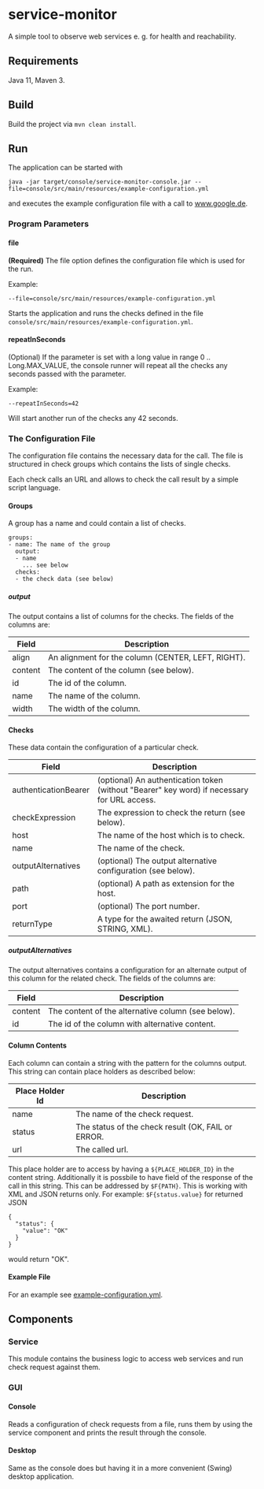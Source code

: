 # service-monitor

A simple tool to observe web services e. g. for health and reachability.


## Requirements

Java 11, Maven 3.


## Build

Build the project via `mvn clean install`.


## Run

The application can be started with

`java -jar target/console/service-monitor-console.jar --file=console/src/main/resources/example-configuration.yml`

and executes the example configuration file with a call to www.google.de.


### Program Parameters

#### file

**(Required)** The file option defines the configuration file which is used for the run.

Example:

`--file=console/src/main/resources/example-configuration.yml`

Starts the application and runs the checks defined in the file `console/src/main/resources/example-configuration.yml`.

#### repeatInSeconds

(Optional) If the parameter is set with a long value in range 0 .. Long.MAX_VALUE, the console runner will repeat all 
the checks any seconds passed with the parameter.

Example:

`--repeatInSeconds=42`

Will start another run of the checks any 42 seconds.


### The Configuration File

The configuration file contains the necessary data for the call. The file is structured in check groups which contains
the lists of single checks.

Each check calls an URL and allows to check the call result by a simple script language.

#### Groups

A group has a name and could contain a list of checks. 

```
groups:
- name: The name of the group
  output:
  - name
    ... see below
  checks:
  - the check data (see below)
```

##### output

The output contains a list of columns for the checks. The fields of the columns are:

| Field           | Description                                        |
| --------------- | -------------------------------------------------- |
| align           | An alignment for the column (CENTER, LEFT, RIGHT). |
| content         | The content of the column (see below).             |
| id              | The id of the column.                              |
| name            | The name of the column.                            |
| width           | The width of the column.                           |

#### Checks

These data contain the configuration of a particular check.

| Field                | Description                                                  |
| -------------------- | ------------------------------------------------------------ |
| authenticationBearer | (optional) An authentication token (without "Bearer" key word) if necessary for URL access. |
| checkExpression      | The expression to check the return (see below).              |
| host                 | The name of the host which is to check.                      |
| name                 | The name of the check.                                       |
| outputAlternatives   | (optional) The output alternative configuration (see below). |
| path                 | (optional) A path as extension for the host.                 |
| port                 | (optional) The port number.                                  |
| returnType           | A type for the awaited return (JSON, STRING, XML).           |

##### outputAlternatives

The output alternatives contains a configuration for an alternate output of this column for the related check. The 
fields of the columns are:

| Field           | Description                                        |
| --------------- | -------------------------------------------------- |
| content         | The content of the alternative column (see below). |
| id              | The id of the column with alternative content.     |

#### Column Contents

Each column can contain a string with the pattern for the columns output. This string can contain place holders as
described below:

| Place Holder Id | Description                                        |
| --------------- | -------------------------------------------------- |
| name            | The name of the check request.                     |
| status          | The status of the check result (OK, FAIL or ERROR. |
| url             | The called url.                                    |

This place holder are to access by having a `${PLACE_HOLDER_ID}` in the content string. Additionally it is possbile to 
have field of the response of the call in this string. This can be addressed by `$F{PATH}`. This is working with XML 
and JSON returns only. For example: `$F{status.value}` for returned JSON

```
{
  "status": {
    "value": "OK"
  }
}
```

would return "OK".


#### Example File

For an example see [example-configuration.yml](console/src/main/resources/example-configuration.yml).


## Components

### Service

This module contains the business logic to access web services and run check request against them.

### GUI

#### Console

Reads a configuration of check requests from a file, runs them by using the service component and prints the result
through the console.

#### Desktop

Same as the console does but having it in a more convenient (Swing) desktop application.